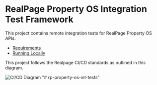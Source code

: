 # RealPage Property OS Integration Test Framework

This project contains remote integration tests for RealPage Property OS APIs.

* [Requirements](https://github.com/iyusuff/rp-property-os-int-tests/blob/master/CONTRIBUTING.md#requirements)
* [Running Locally](https://github.com/iyusuff/rp-property-os-int-tests/blob/master/CONTRIBUTING.md#running-locally)

This project follows the Realpage CI/CD standards as outlined in this diagram.

![CI/CD Diagram](http://realpage.github.io/lumen-starter/ci-cd-foundation-lumen-starter-workflow.png)
"# rp-property-os-int-tests" 
